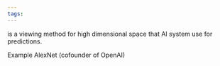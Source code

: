 ```yaml
---
tags:
---
```

is a viewing method for high dimensional space that AI system use for predictions.

Example AlexNet (cofounder of OpenAI)